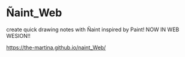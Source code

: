# Ñaint_Web
create quick drawing notes with Ñaint inspired by Paint! NOW IN WEB WESION!!


https://the-martina.github.io/naint_Web/
